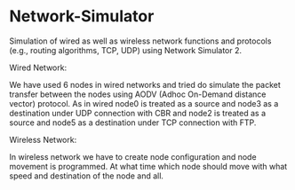 # Network-Simulator
 Simulation of wired as well as wireless network functions and protocols (e.g., routing algorithms, TCP, UDP) using Network Simulator 2.


Wired Network:

We have used 6 nodes in wired networks and tried do simulate the 
packet transfer between the nodes using AODV (Adhoc On-Demand 
distance vector) protocol. As in wired node0 is treated as a source 
and node3 as a destination under UDP connection with CBR and 
node2 is treated as a source and node5 as a destination under TCP 
connection with FTP.


Wireless Network:

In wireless network we have to create node configuration and node movement is programmed. At what time which node should move with what speed and destination of the node and all.
